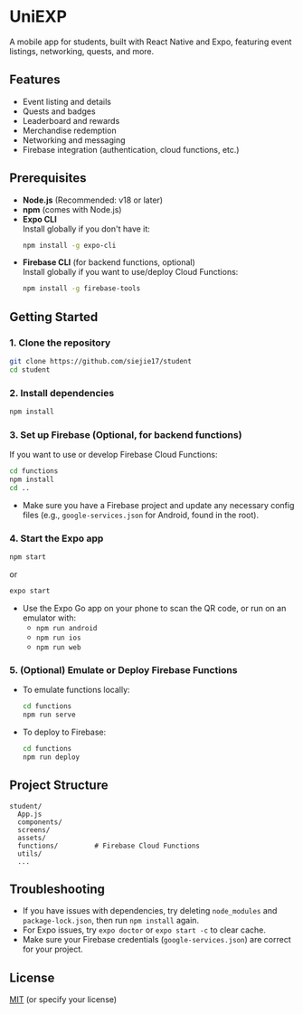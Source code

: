 # UniEXP

A mobile app for students, built with React Native and Expo, featuring event listings, networking, quests, and more.

## Features

- Event listing and details
- Quests and badges
- Leaderboard and rewards
- Merchandise redemption
- Networking and messaging
- Firebase integration (authentication, cloud functions, etc.)

## Prerequisites

- **Node.js** (Recommended: v18 or later)
- **npm** (comes with Node.js)
- **Expo CLI**  
  Install globally if you don't have it:  
  ```bash
  npm install -g expo-cli
  ```
- **Firebase CLI** (for backend functions, optional)  
  Install globally if you want to use/deploy Cloud Functions:  
  ```bash
  npm install -g firebase-tools
  ```

## Getting Started

### 1. Clone the repository

```bash
git clone https://github.com/siejie17/student
cd student
```

### 2. Install dependencies

```bash
npm install
```

### 3. Set up Firebase (Optional, for backend functions)

If you want to use or develop Firebase Cloud Functions:

```bash
cd functions
npm install
cd ..
```

- Make sure you have a Firebase project and update any necessary config files (e.g., `google-services.json` for Android, found in the root).

### 4. Start the Expo app

```bash
npm start
```
or
```bash
expo start
```

- Use the Expo Go app on your phone to scan the QR code, or run on an emulator with:
  - `npm run android`
  - `npm run ios`
  - `npm run web`

### 5. (Optional) Emulate or Deploy Firebase Functions

- To emulate functions locally:
  ```bash
  cd functions
  npm run serve
  ```
- To deploy to Firebase:
  ```bash
  cd functions
  npm run deploy
  ```

## Project Structure

```
student/
  App.js
  components/
  screens/
  assets/
  functions/         # Firebase Cloud Functions
  utils/
  ...
```

## Troubleshooting

- If you have issues with dependencies, try deleting `node_modules` and `package-lock.json`, then run `npm install` again.
- For Expo issues, try `expo doctor` or `expo start -c` to clear cache.
- Make sure your Firebase credentials (`google-services.json`) are correct for your project.

## License

[MIT](LICENSE) (or specify your license)
